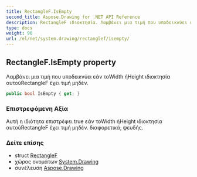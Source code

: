 ```yaml
---
title: RectangleF.IsEmpty
second_title: Aspose.Drawing for .NET API Reference
description: RectangleF ιδιοκτησία. Λαμβάνει μια τιμή που υποδεικνύει εάν τοWidth ήHeight ιδιοκτησία αυτούRectangleF έχει τιμή μηδέν.
type: docs
weight: 90
url: /el/net/system.drawing/rectanglef/isempty/
---
```

## RectangleF.IsEmpty property

Λαμβάνει μια τιμή που υποδεικνύει εάν τοWidth ήHeight ιδιοκτησία αυτούRectangleF έχει τιμή μηδέν.

```csharp
public bool IsEmpty { get; }
```

### Επιστρεφόμενη Αξία

Αυτή η ιδιότητα επιστρέφει true εάν τοWidth ήHeight ιδιοκτησία αυτούRectangleF έχει τιμή μηδέν. διαφορετικά, ψευδής.

### Δείτε επίσης

* struct [RectangleF](../)
* χώρος ονομάτων [System.Drawing](../../rectanglef/)
* συνέλευση [Aspose.Drawing](../../../)


